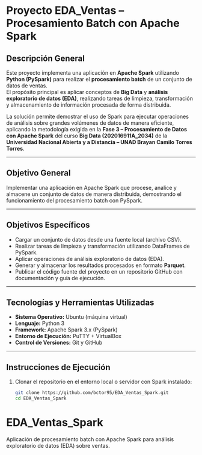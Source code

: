 # Proyecto EDA_Ventas – Procesamiento Batch con Apache Spark

## Descripción General

Este proyecto implementa una aplicación en **Apache Spark** utilizando **Python (PySpark)** para realizar el **procesamiento batch** de un conjunto de datos de ventas.  
El propósito principal es aplicar conceptos de **Big Data** y **análisis exploratorio de datos (EDA)**, realizando tareas de limpieza, transformación y almacenamiento de información procesada de forma distribuida.

La solución permite demostrar el uso de Spark para ejecutar operaciones de análisis sobre grandes volúmenes de datos de manera eficiente, aplicando la metodología exigida en la **Fase 3 – Procesamiento de Datos con Apache Spark** del curso **Big Data (202016911A_2034)** de la **Universidad Nacional Abierta y a Distancia – UNAD Brayan Camilo Torres Torres**.

---

## Objetivo General
Implementar una aplicación en Apache Spark que procese, analice y almacene un conjunto de datos de manera distribuida, demostrando el funcionamiento del procesamiento batch con PySpark.

---

## Objetivos Específicos

- Cargar un conjunto de datos desde una fuente local (archivo CSV).
- Realizar tareas de limpieza y transformación utilizando DataFrames de PySpark.
- Aplicar operaciones de análisis exploratorio de datos (EDA).
- Generar y almacenar los resultados procesados en formato **Parquet**.
- Publicar el código fuente del proyecto en un repositorio GitHub con documentación y guía de ejecución.

---

## Tecnologías y Herramientas Utilizadas

- **Sistema Operativo:** Ubuntu (máquina virtual)
- **Lenguaje:** Python 3
- **Framework:** Apache Spark 3.x (PySpark)
- **Entorno de Ejecución:** PuTTY + VirtualBox
- **Control de Versiones:** Git y GitHub

---

## Instrucciones de Ejecución

1. Clonar el repositorio en el entorno local o servidor con Spark instalado:
   ```bash
   git clone https://github.com/bctor95/EDA_Ventas_Spark.git
   cd EDA_Ventas_Spark
# EDA_Ventas_Spark
Aplicación de procesamiento batch con Apache Spark para análisis exploratorio de datos (EDA) sobre ventas.
